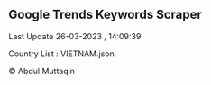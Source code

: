 

## Google Trends Keywords Scraper 
 
Last Update 26-03-2023 , 14:09:39

Country List :
VIETNAM.json



© Abdul Muttaqin 
